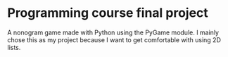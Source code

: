 # Programming course final project

A nonogram game made with Python using the PyGame module.
I mainly chose this as my project because I want to get comfortable with using 2D lists.
